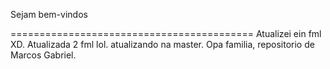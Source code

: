 Sejam bem-vindos

==========================================
Atualizei ein fml XD.
Atualizada 2 fml lol.
atualizando na master.
Opa familia, repositorio de Marcos Gabriel.

